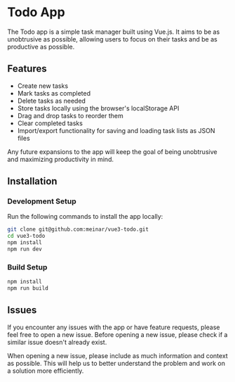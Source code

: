 # Todo App

The Todo app is a simple task manager built using Vue.js. It aims to be as unobtrusive as possible, allowing users to focus on their tasks and be as productive as possible.

## Features

- Create new tasks
- Mark tasks as completed
- Delete tasks as needed
- Store tasks locally using the browser's localStorage API
- Drag and drop tasks to reorder them
- Clear completed tasks
- Import/export functionality for saving and loading task lists as JSON files

Any future expansions to the app will keep the goal of being unobtrusive and maximizing productivity in mind.

## Installation

### Development Setup

Run the following commands to install the app locally:

```bash
git clone git@github.com:meinar/vue3-todo.git
cd vue3-todo
npm install
npm run dev
```

### Build Setup

``` bash
npm install
npm run build
```

## Issues

If you encounter any issues with the app or have feature requests, please feel free to open a new issue. Before opening a new issue, please check if a similar issue doesn't already exist.

When opening a new issue, please include as much information and context as possible. This will help us to better understand the problem and work on a solution more efficiently.
